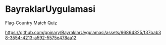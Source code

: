 # BayraklarUygulamasi
Flag-Country Match Quiz


https://github.com/gpinary/BayraklarUygulamasi/assets/66864325/f37bab38-3554-4213-a592-5575e478aa12

